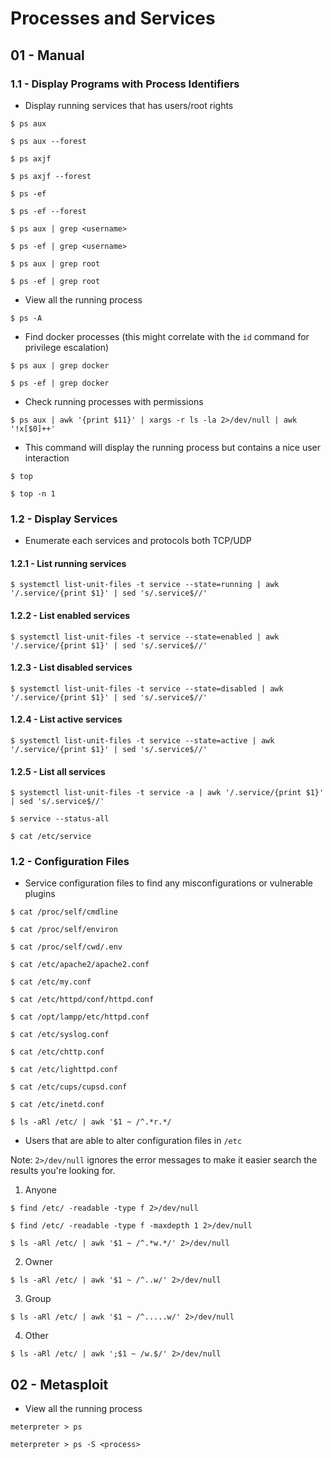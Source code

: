 # Processes and Services

## 01 - Manual

### 1.1 - Display Programs with Process Identifiers

- Display running services that has users/root rights

```
$ ps aux

$ ps aux --forest

$ ps axjf

$ ps axjf --forest

$ ps -ef

$ ps -ef --forest
```

`$ ps aux | grep <username>`

`$ ps -ef | grep <username>`

`$ ps aux | grep root`

`$ ps -ef | grep root`

- View all the running process

`$ ps -A`

- Find docker processes (this might correlate with the `id` command for privilege escalation)

`$ ps aux | grep docker`

`$ ps -ef | grep docker`

- Check running processes with permissions

`$ ps aux | awk '{print $11}' | xargs -r ls -la 2>/dev/null | awk '!x[$0]++'`

- This command will display the running process but contains a nice user interaction

`$ top`

`$ top -n 1`

### 1.2 - Display Services

- Enumerate each services and protocols both TCP/UDP

#### 1.2.1 - List running services

`$ systemctl list-unit-files -t service --state=running | awk '/.service/{print $1}' | sed 's/.service$//'`

#### 1.2.2 - List enabled services

`$ systemctl list-unit-files -t service --state=enabled | awk '/.service/{print $1}' | sed 's/.service$//'`

#### 1.2.3 - List disabled services

`$ systemctl list-unit-files -t service --state=disabled | awk '/.service/{print $1}' | sed 's/.service$//'`

#### 1.2.4 - List active services

`$ systemctl list-unit-files -t service --state=active | awk '/.service/{print $1}' | sed 's/.service$//'`

#### 1.2.5 - List all services

```
$ systemctl list-unit-files -t service -a | awk '/.service/{print $1}' | sed 's/.service$//'

$ service --status-all

$ cat /etc/service
```

### 1.2 - Configuration Files

- Service configuration files to find any misconfigurations or vulnerable plugins

`$ cat /proc/self/cmdline`

`$ cat /proc/self/environ`

`$ cat /proc/self/cwd/.env`

`$ cat /etc/apache2/apache2.conf`

`$ cat /etc/my.conf`

`$ cat /etc/httpd/conf/httpd.conf`

`$ cat /opt/lampp/etc/httpd.conf`

`$ cat /etc/syslog.conf`

`$ cat /etc/chttp.conf`

`$ cat /etc/lighttpd.conf`

`$ cat /etc/cups/cupsd.conf`

`$ cat /etc/inetd.conf`

`$ ls -aRl /etc/ | awk '$1 ~ /^.*r.*/`

- Users that are able to alter configuration files in `/etc`

Note: `2>/dev/null` ignores the error messages to make it easier search the results you're looking for.

1. Anyone

```
$ find /etc/ -readable -type f 2>/dev/null

$ find /etc/ -readable -type f -maxdepth 1 2>/dev/null

$ ls -aRl /etc/ | awk '$1 ~ /^.*w.*/' 2>/dev/null
```

2. Owner

`$ ls -aRl /etc/ | awk '$1 ~ /^..w/' 2>/dev/null`

3. Group

`$ ls -aRl /etc/ | awk '$1 ~ /^.....w/' 2>/dev/null`

4. Other

`$ ls -aRl /etc/ | awk ';$1 ~ /w.$/' 2>/dev/null`

## 02 - Metasploit

- View all the running process

```
meterpreter > ps

meterpreter > ps -S <process>
```